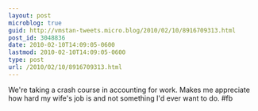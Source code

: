 ```yaml
---
layout: post
microblog: true
guid: http://vmstan-tweets.micro.blog/2010/02/10/8916709313.html
post_id: 3048836
date: 2010-02-10T14:09:05-0600
lastmod: 2010-02-10T14:09:05-0600
type: post
url: /2010/02/10/8916709313.html
---
```

We're taking a crash course in accounting for work. Makes me appreciate how hard my wife's job is and not something I'd ever want to do. #fb
